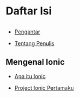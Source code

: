# Daftar Isi

## 

* [Pengantar](#selamat-datang)

* [Tentang Penulis](#tentang-penulis)

## Mengenal Ionic

* [Apa itu Ionic](#apa-itu-ionic)

* [Project Ionic Pertamaku](#project-ionic-pertamaku)

